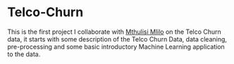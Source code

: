 # Telco-Churn

This is the first project I collaborate with [Mthulisi Mlilo](https://github.com/MthulisiMlilo)  on the Telco Churn data, it starts with some description of the Telco Churn Data, data cleaning, pre-processing and some basic introductory Machine Learning application to the data. 
